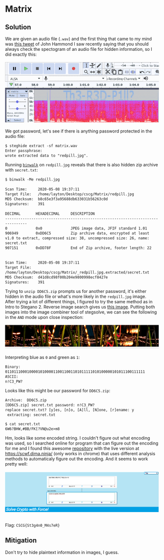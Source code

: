# Matrix

## Solution

We are given an audio file (`.wav`) and the first thing that came to my mind was [this tweet](https://twitter.com/_johnhammond/status/1244277165316857857) of John Hammond I saw recently
saying that you should always check the spectogram of an audio file for hidden information, so I did exactly this:
<br/> <br/>
![](spectogram.png)
<br/> <br/>
We got password, let's see if there is anything password protected in the audio file:
```
$ steghide extract -sf matrix.wav
Enter passphrase: 
wrote extracted data to "redpill.jpg".
```
Running [`binwalk`](https://github.com/ReFirmLabs/binwalk)  on `redpill.jpg` reveals that there is also hidden zip archive with `secret.txt`:
```
$ binwalk -Me redpill.jpg

Scan Time:     2020-05-08 19:37:11
Target File:   /home/layton/Desktop/cscg/Matrix/redpill.jpg
MD5 Checksum:  b8c65e3f3a95688db633031b56263c0d
Signatures:    391

DECIMAL       HEXADECIMAL     DESCRIPTION
--------------------------------------------------------------------------------
0             0x0             JPEG image data, JFIF standard 1.01
906949        0xDD6C5         Zip archive data, encrypted at least v1.0 to extract, compressed size: 38, uncompressed size: 26, name: secret.txt
907151        0xDD78F         End of Zip archive, footer length: 22


Scan Time:     2020-05-08 19:37:11
Target File:   /home/layton/Desktop/cscg/Matrix/_redpill.jpg.extracted/secret.txt
MD5 Checksum:  d41d8cd98f00b204e9800998ecf8427e
Signatures:    391
```
Trying to `unzip DD6C5.zip` prompts us for another password, it's either hidden in the audio file or what's more likely in the `redpill.jpg` image. 
<br/>
After trying a lot of different things, I figured to try the same method as in Intro to Stegano 2. Reverse image search gives us [this image](https://img.fotocommunity.com/oktoberfest-bei-nacht-mit-vollmond-05261355-dabf-4ba3-8fd3-cef78ebe9a74.jpg?height=1080).
Putting both images into the image combiner tool of stegsolve, we can see the following in the `AND` mode upon close inspection:
<br/> <br/>
![](binary_lightbulbs.png)
<br/> <br/>
Interpreting blue as `0` and green as `1`:<br/>
```
Binary:
0110111000100001010000110011001101011111010100000101011100111111
ASCII:
n!C3_PW?
```
Looks like this might be our password for `DD6C5.zip`:
```
Archive:  DD6C5.zip
[DD6C5.zip] secret.txt password: n!C3_PW?
replace secret.txt? [y]es, [n]o, [A]ll, [N]one, [r]ename: y
 extracting: secret.txt
```
```
$ cat secret.txt
6W6?BHW,#BB/FK[?VN@u2e>m8
```
Hm, looks like some encoded string. I couldn't figure out what encoding was used, so I searched online for program that can figure out the encoding for me and I found this awesome
[repository](https://github.com/DaWouw/SCWF) with the live version at https://scwf.dima.ninja/ (only works in chrome) that uses different analysis methods to automaticaly figure out the encoding.
And it seems to work pretty well:
<br/> <br/>
![](decoded_flag.png)
<br/> <br/>

Flag: `CSCG{St3g4n0_M4s7eR}`


## Mitigation

Don't try to hide plaintext information in images, I guess.
